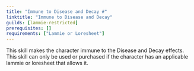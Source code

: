 ```yaml
---
title: "Immune to Disease and Decay #"
linktitle: "Immune to Disease and Decay"
guilds: [lammie-restricted]
prerequisites: []
requirements: ["Lammie or Loresheet"]
---
```

This skill makes the character immune to the Disease and Decay effects. This skill can only be used or purchased if the character has an applicable lammie or loresheet that allows it.
